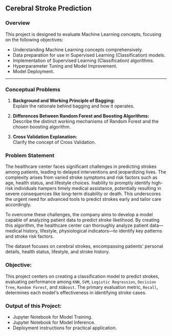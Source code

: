 ## Cerebral Stroke Prediction

### Overview

This project is designed to evaluate Machine Learning concepts, focusing on the following objectives:

- Understanding Machine Learning concepts comprehensively.
- Data preparation for use in Supervised Learning (Classification) models.
- Implementation of Supervised Learning (Classification) algorithms.
- Hyperparameter Tuning and Model Improvement.
- Model Deployment.

---

### Conceptual Problems

1. **Background and Working Principle of Bagging:**  
   Explain the rationale behind bagging and how it operates.

2. **Differences Between Random Forest and Boosting Algorithms:**  
   Describe the distinct working mechanisms of Random Forest and the chosen boosting algorithm.

3. **Cross Validation Explanation:**  
   Clarify the concept of Cross Validation.

### Problem Statement

The healthcare center faces significant challenges in predicting strokes among patients, leading to delayed interventions and jeopardizing lives. The complexity arises from varied stroke symptoms and risk factors such as age, health status, and lifestyle choices. Inability to promptly identify high-risk individuals hampers timely medical assistance, potentially resulting in severe consequences like long-term disability or death. This underscores the urgent need for advanced tools to predict strokes early and tailor care accordingly.

To overcome these challenges, the company aims to develop a model capable of analyzing patient data to predict stroke likelihood. By creating this algorithm, the healthcare center can thoroughly analyze patient data—medical history, lifestyle, physiological indicators—to identify key patterns and stroke risk factors.

The dataset focuses on cerebral strokes, encompassing patients' personal details, health status, lifestyle, and stroke history.

### **Objective:**
This project centers on creating a classification model to predict strokes, evaluating performance among `KNN`, `SVM`, `Logistic Regression`, `Decision Tree`, `Random Forest`, and `XGBoost`. The primary evaluation metric, `Recall`, determines each model's effectiveness in identifying stroke cases.

### **Output of this Project:**
- Jupyter Notebook for Model Training.
- Jupyter Notebook for Model Inference.
- Deployment instructions for practical application.
